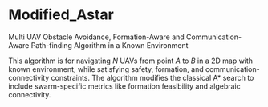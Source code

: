 # Modified_Astar
Multi UAV Obstacle Avoidance, Formation-Aware and Communication-Aware Path-finding Algorithm in a Known Environment


This algorithm is for navigating $N$ UAVs  from point $A$ to $B$ in a 2D map with known environment, while satisfying safety, formation, and communication-connectivity constraints. The algorithm modifies the classical A* search to include swarm-specific metrics like formation feasibility and algebraic connectivity.

